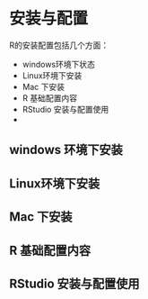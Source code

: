 # 安装与配置

R的安装配置包括几个方面：
* windows环境下状态
* Linux环境下安装
* Mac 下安装
* R 基础配置内容
* RStudio 安装与配置使用
*

## windows 环境下安装

## Linux环境下安装

## Mac 下安装

## R 基础配置内容

## RStudio 安装与配置使用